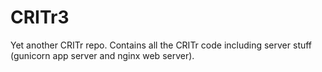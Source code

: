 # CRITr3
Yet another CRITr repo. Contains all the CRITr code including server stuff (gunicorn app server and nginx web server).
